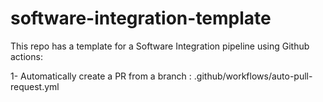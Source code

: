 # software-integration-template

This repo has a template for a Software Integration pipeline using Github actions:

1- Automatically create a PR from a branch : .github/workflows/auto-pull-request.yml

